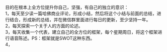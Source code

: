 目的在根本上全方位提升你自己，坚强，有自己的独立的意识：    
1，每天至少读一篇哈佛商业评论，形成小结，然后将这个小结与前面的总结，进行结合，形成新的总结，并在微信群里面进行每日的更新，至少坚持一年。    
2，每天探索一个关于人的方面的论述。    
3，每天收集一个代表，建立自己的全方位的框架，每个星期周日，将这个框架进行语音陈述。PS：框架就是SWOT这种东西。     
4，


